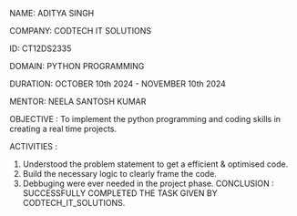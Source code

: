 NAME: ADITYA SINGH

COMPANY: CODTECH IT SOLUTIONS

ID: CT12DS2335

DOMAIN: PYTHON PROGRAMMING

DURATION: OCTOBER 10th 2024 - NOVEMBER 10th 2024

MENTOR: NEELA SANTOSH KUMAR

OBJECTIVE : To implement the python programming and coding skills in creating a real time projects.

ACTIVITIES :

1. Understood the problem statement to get a efficient & optimised code.
2. Build the necessary logic to clearly frame the code.
3. Debbuging were ever needed in the project phase. CONCLUSION : SUCCESSFULLY COMPLETED THE TASK GIVEN BY CODTECH_IT_SOLUTIONS.
